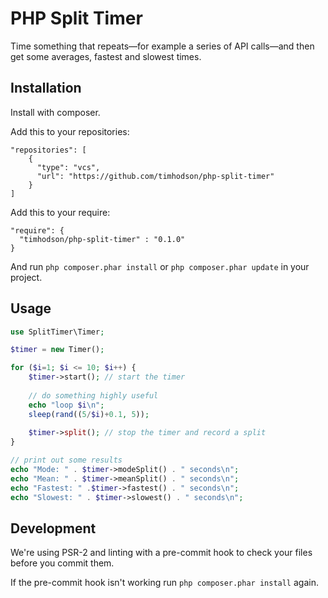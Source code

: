 # PHP Split Timer

Time something that repeats—for example a series of API calls—and then get some averages, fastest and slowest times.

## Installation

Install with composer. 

Add this to your repositories:

```
"repositories": [
    {
      "type": "vcs",
      "url": "https://github.com/timhodson/php-split-timer"
    }
]
```

Add this to your require: 

```
"require": {
  "timhodson/php-split-timer" : "0.1.0"
}
```

And run `php composer.phar install` or `php composer.phar update` in your project.

## Usage

```php
use SplitTimer\Timer;

$timer = new Timer();

for ($i=1; $i <= 10; $i++) {
    $timer->start(); // start the timer
    
    // do something highly useful
    echo "loop $i\n";
    sleep(rand((5/$i)+0.1, 5));
    
    $timer->split(); // stop the timer and record a split
}

// print out some results
echo "Mode: " . $timer->modeSplit() . " seconds\n";
echo "Mean: " . $timer->meanSplit() . " seconds\n";
echo "Fastest: " .$timer->fastest() . " seconds\n";
echo "Slowest: " . $timer->slowest() . " seconds\n";

```

## Development

We're using PSR-2 and linting with a pre-commit hook to check your files before you commit them.

If the pre-commit hook isn't working run `php composer.phar install` again.